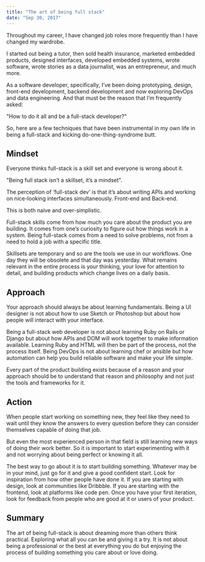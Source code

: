 ```yaml
---
title: "The art of being full stack"
date: "Sep 30, 2017"
---
```


Throughout my career, I have changed job roles more frequently than I have changed my wardrobe.

I started out being a tutor, then sold health insurance, marketed embedded products, designed interfaces, developed embedded systems, wrote software, wrote stories as a data journalist, was an entrepreneur, and much more.

As a software developer, specifically, I’ve been doing prototyping, design, front-end development, backend development and now exploring DevOps and data engineering. And that must be the reason that I’m frequently asked:

"How to do it all and be a full-stack developer?"

So, here are a few techniques that have been instrumental in my own life in being a full-stack and kicking do-one-thing-syndrome butt.

## Mindset

Everyone thinks full-stack is a skill set and everyone is wrong about it.

"Being full stack isn’t a skillset, it’s a mindset".

The perception of ‘full-stack dev’ is that it’s about writing APIs and working on nice-looking interfaces simultaneously. Front-end and Back-end.

This is both naive and over-simplistic.

Full-stack skills come from how much you care about the product you are building. It comes from one’s curiosity to figure out how things work in a system. Being full-stack comes from a need to solve problems, not from a need to hold a job with a specific title.

Skillsets are temporary and so are the tools we use in our workflows. One day they will be obsolete and that day was yesterday. What remains relevant in the entire process is your thinking, your love for attention to detail, and building products which change lives on a daily basis.

## Approach

Your approach should always be about learning fundamentals. Being a UI designer is not about how to use Sketch or Photoshop but about how people will interact with your interface.

Being a full-stack web developer is not about learning Ruby on Rails or Django but about how APIs and DOM will work together to make information available. Learning Ruby and HTML will then be part of the process, not the process itself. Being DevOps is not about learning chef or ansible but how automation can help you build reliable software and make your life simple.

Every part of the product building exists because of a reason and your approach should be to understand that reason and philosophy and not just the tools and frameworks for it.

## Action

When people start working on something new, they feel like they need to wait until they know the answers to every question before they can consider themselves capable of doing that job.

But even the most experienced person in that field is still learning new ways of doing their work better. So it is important to start experimenting with it and not worrying about being perfect or knowing it all.

The best way to go about it is to start building something. Whatever may be in your mind, just go for it and give a good confident start. Look for inspiration from how other people have done it. If you are starting with design, look at communities like Dribbble. If you are starting with the frontend, look at platforms like code pen. Once you have your first iteration, look for feedback from people who are good at it or users of your product.

## Summary

The art of being full-stack is about dreaming more than others think practical. Exploring what all you can be and giving it a try. It is not about being a professional or the best at everything you do but enjoying the process of building something you care about or love doing.
